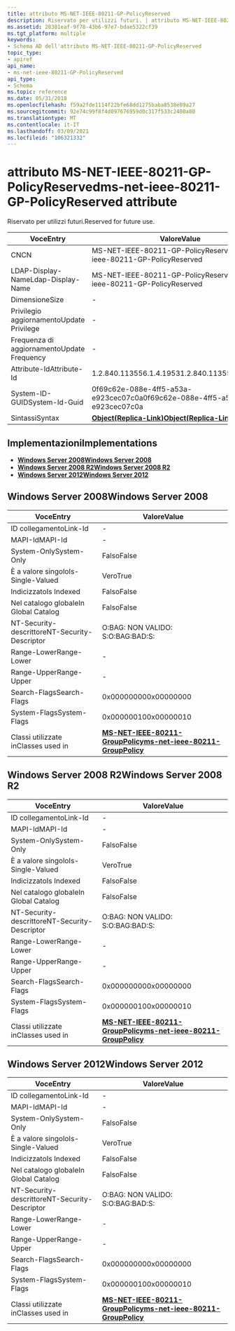 ```yaml
---
title: attributo MS-NET-IEEE-80211-GP-PolicyReserved
description: Riservato per utilizzi futuri. | attributo MS-NET-IEEE-80211-GP-PolicyReserved
ms.assetid: 28381eaf-9f78-43b6-97e7-bdae5322cf39
ms.tgt_platform: multiple
keywords:
- Schema AD dell'attributo MS-NET-IEEE-80211-GP-PolicyReserved
topic_type:
- apiref
api_name:
- ms-net-ieee-80211-GP-PolicyReserved
api_type:
- Schema
ms.topic: reference
ms.date: 05/31/2018
ms.openlocfilehash: f59a2fde1114f22bfe68dd1275baba8538e09a27
ms.sourcegitcommit: 92e74c99f8f4d097676959d0c317f533c2400a80
ms.translationtype: MT
ms.contentlocale: it-IT
ms.lasthandoff: 03/09/2021
ms.locfileid: "106321332"
---
```

# <a name="ms-net-ieee-80211-gp-policyreserved-attribute"></a><span data-ttu-id="b249f-105">attributo MS-NET-IEEE-80211-GP-PolicyReserved</span><span class="sxs-lookup"><span data-stu-id="b249f-105">ms-net-ieee-80211-GP-PolicyReserved attribute</span></span>

<span data-ttu-id="b249f-106">Riservato per utilizzi futuri.</span><span class="sxs-lookup"><span data-stu-id="b249f-106">Reserved for future use.</span></span>



| <span data-ttu-id="b249f-107">Voce</span><span class="sxs-lookup"><span data-stu-id="b249f-107">Entry</span></span> | <span data-ttu-id="b249f-108">Valore</span><span class="sxs-lookup"><span data-stu-id="b249f-108">Value</span></span> |
|-------------------|-------------------------------------------------------|
| <span data-ttu-id="b249f-109">CN</span><span class="sxs-lookup"><span data-stu-id="b249f-109">CN</span></span>                | <span data-ttu-id="b249f-110">MS-NET-IEEE-80211-GP-PolicyReserved</span><span class="sxs-lookup"><span data-stu-id="b249f-110">ms-net-ieee-80211-GP-PolicyReserved</span></span>                   |
| <span data-ttu-id="b249f-111">LDAP-Display-Name</span><span class="sxs-lookup"><span data-stu-id="b249f-111">Ldap-Display-Name</span></span> | <span data-ttu-id="b249f-112">MS-NET-IEEE-80211-GP-PolicyReserved</span><span class="sxs-lookup"><span data-stu-id="b249f-112">ms-net-ieee-80211-GP-PolicyReserved</span></span>                   |
| <span data-ttu-id="b249f-113">Dimensione</span><span class="sxs-lookup"><span data-stu-id="b249f-113">Size</span></span>              | \-                                                    |
| <span data-ttu-id="b249f-114">Privilegio aggiornamento</span><span class="sxs-lookup"><span data-stu-id="b249f-114">Update Privilege</span></span>  | \-                                                    |
| <span data-ttu-id="b249f-115">Frequenza di aggiornamento</span><span class="sxs-lookup"><span data-stu-id="b249f-115">Update Frequency</span></span>  | \-                                                    |
| <span data-ttu-id="b249f-116">Attribute-Id</span><span class="sxs-lookup"><span data-stu-id="b249f-116">Attribute-Id</span></span>      | <span data-ttu-id="b249f-117">1.2.840.113556.1.4.1953</span><span class="sxs-lookup"><span data-stu-id="b249f-117">1.2.840.113556.1.4.1953</span></span>                               |
| <span data-ttu-id="b249f-118">System-ID-GUID</span><span class="sxs-lookup"><span data-stu-id="b249f-118">System-Id-Guid</span></span>    | <span data-ttu-id="b249f-119">0f69c62e-088e-4ff5-a53a-e923cec07c0a</span><span class="sxs-lookup"><span data-stu-id="b249f-119">0f69c62e-088e-4ff5-a53a-e923cec07c0a</span></span>                  |
| <span data-ttu-id="b249f-120">Sintassi</span><span class="sxs-lookup"><span data-stu-id="b249f-120">Syntax</span></span>            | [<span data-ttu-id="b249f-121">**Object(Replica-Link)**</span><span class="sxs-lookup"><span data-stu-id="b249f-121">**Object(Replica-Link)**</span></span>](s-object-replica-link.md) |



## <a name="implementations"></a><span data-ttu-id="b249f-122">Implementazioni</span><span class="sxs-lookup"><span data-stu-id="b249f-122">Implementations</span></span>

-   [<span data-ttu-id="b249f-123">**Windows Server 2008**</span><span class="sxs-lookup"><span data-stu-id="b249f-123">**Windows Server 2008**</span></span>](#windows-server-2008)
-   [<span data-ttu-id="b249f-124">**Windows Server 2008 R2**</span><span class="sxs-lookup"><span data-stu-id="b249f-124">**Windows Server 2008 R2**</span></span>](#windows-server-2008-r2)
-   [<span data-ttu-id="b249f-125">**Windows Server 2012**</span><span class="sxs-lookup"><span data-stu-id="b249f-125">**Windows Server 2012**</span></span>](#windows-server-2012)

## <a name="windows-server-2008"></a><span data-ttu-id="b249f-126">Windows Server 2008</span><span class="sxs-lookup"><span data-stu-id="b249f-126">Windows Server 2008</span></span>



| <span data-ttu-id="b249f-127">Voce</span><span class="sxs-lookup"><span data-stu-id="b249f-127">Entry</span></span> | <span data-ttu-id="b249f-128">Valore</span><span class="sxs-lookup"><span data-stu-id="b249f-128">Value</span></span> |
|------------------------|-------------------------------------------------------------------------------------|
| <span data-ttu-id="b249f-129">ID collegamento</span><span class="sxs-lookup"><span data-stu-id="b249f-129">Link-Id</span></span>                | \-                                                                                  |
| <span data-ttu-id="b249f-130">MAPI-Id</span><span class="sxs-lookup"><span data-stu-id="b249f-130">MAPI-Id</span></span>                | \-                                                                                  |
| <span data-ttu-id="b249f-131">System-Only</span><span class="sxs-lookup"><span data-stu-id="b249f-131">System-Only</span></span>            | <span data-ttu-id="b249f-132">Falso</span><span class="sxs-lookup"><span data-stu-id="b249f-132">False</span></span>                                                                               |
| <span data-ttu-id="b249f-133">È a valore singolo</span><span class="sxs-lookup"><span data-stu-id="b249f-133">Is-Single-Valued</span></span>       | <span data-ttu-id="b249f-134">Vero</span><span class="sxs-lookup"><span data-stu-id="b249f-134">True</span></span>                                                                                |
| <span data-ttu-id="b249f-135">Indicizzato</span><span class="sxs-lookup"><span data-stu-id="b249f-135">Is Indexed</span></span>             | <span data-ttu-id="b249f-136">Falso</span><span class="sxs-lookup"><span data-stu-id="b249f-136">False</span></span>                                                                               |
| <span data-ttu-id="b249f-137">Nel catalogo globale</span><span class="sxs-lookup"><span data-stu-id="b249f-137">In Global Catalog</span></span>      | <span data-ttu-id="b249f-138">Falso</span><span class="sxs-lookup"><span data-stu-id="b249f-138">False</span></span>                                                                               |
| <span data-ttu-id="b249f-139">NT-Security-descrittore</span><span class="sxs-lookup"><span data-stu-id="b249f-139">NT-Security-Descriptor</span></span> | <span data-ttu-id="b249f-140">O:BAG: NON VALIDO: S:</span><span class="sxs-lookup"><span data-stu-id="b249f-140">O:BAG:BAD:S:</span></span>                                                                        |
| <span data-ttu-id="b249f-141">Range-Lower</span><span class="sxs-lookup"><span data-stu-id="b249f-141">Range-Lower</span></span>            | \-                                                                                  |
| <span data-ttu-id="b249f-142">Range-Upper</span><span class="sxs-lookup"><span data-stu-id="b249f-142">Range-Upper</span></span>            | \-                                                                                  |
| <span data-ttu-id="b249f-143">Search-Flags</span><span class="sxs-lookup"><span data-stu-id="b249f-143">Search-Flags</span></span>           | <span data-ttu-id="b249f-144">0x00000000</span><span class="sxs-lookup"><span data-stu-id="b249f-144">0x00000000</span></span>                                                                          |
| <span data-ttu-id="b249f-145">System-Flags</span><span class="sxs-lookup"><span data-stu-id="b249f-145">System-Flags</span></span>           | <span data-ttu-id="b249f-146">0x00000010</span><span class="sxs-lookup"><span data-stu-id="b249f-146">0x00000010</span></span>                                                                          |
| <span data-ttu-id="b249f-147">Classi utilizzate in</span><span class="sxs-lookup"><span data-stu-id="b249f-147">Classes used in</span></span>        | [<span data-ttu-id="b249f-148">**MS-NET-IEEE-80211-GroupPolicy**</span><span class="sxs-lookup"><span data-stu-id="b249f-148">**ms-net-ieee-80211-GroupPolicy**</span></span>](c-ms-net-ieee-80211-grouppolicy.md)<br/> |



## <a name="windows-server-2008-r2"></a><span data-ttu-id="b249f-149">Windows Server 2008 R2</span><span class="sxs-lookup"><span data-stu-id="b249f-149">Windows Server 2008 R2</span></span>



| <span data-ttu-id="b249f-150">Voce</span><span class="sxs-lookup"><span data-stu-id="b249f-150">Entry</span></span> | <span data-ttu-id="b249f-151">Valore</span><span class="sxs-lookup"><span data-stu-id="b249f-151">Value</span></span> |
|------------------------|-------------------------------------------------------------------------------------|
| <span data-ttu-id="b249f-152">ID collegamento</span><span class="sxs-lookup"><span data-stu-id="b249f-152">Link-Id</span></span>                | \-                                                                                  |
| <span data-ttu-id="b249f-153">MAPI-Id</span><span class="sxs-lookup"><span data-stu-id="b249f-153">MAPI-Id</span></span>                | \-                                                                                  |
| <span data-ttu-id="b249f-154">System-Only</span><span class="sxs-lookup"><span data-stu-id="b249f-154">System-Only</span></span>            | <span data-ttu-id="b249f-155">Falso</span><span class="sxs-lookup"><span data-stu-id="b249f-155">False</span></span>                                                                               |
| <span data-ttu-id="b249f-156">È a valore singolo</span><span class="sxs-lookup"><span data-stu-id="b249f-156">Is-Single-Valued</span></span>       | <span data-ttu-id="b249f-157">Vero</span><span class="sxs-lookup"><span data-stu-id="b249f-157">True</span></span>                                                                                |
| <span data-ttu-id="b249f-158">Indicizzato</span><span class="sxs-lookup"><span data-stu-id="b249f-158">Is Indexed</span></span>             | <span data-ttu-id="b249f-159">Falso</span><span class="sxs-lookup"><span data-stu-id="b249f-159">False</span></span>                                                                               |
| <span data-ttu-id="b249f-160">Nel catalogo globale</span><span class="sxs-lookup"><span data-stu-id="b249f-160">In Global Catalog</span></span>      | <span data-ttu-id="b249f-161">Falso</span><span class="sxs-lookup"><span data-stu-id="b249f-161">False</span></span>                                                                               |
| <span data-ttu-id="b249f-162">NT-Security-descrittore</span><span class="sxs-lookup"><span data-stu-id="b249f-162">NT-Security-Descriptor</span></span> | <span data-ttu-id="b249f-163">O:BAG: NON VALIDO: S:</span><span class="sxs-lookup"><span data-stu-id="b249f-163">O:BAG:BAD:S:</span></span>                                                                        |
| <span data-ttu-id="b249f-164">Range-Lower</span><span class="sxs-lookup"><span data-stu-id="b249f-164">Range-Lower</span></span>            | \-                                                                                  |
| <span data-ttu-id="b249f-165">Range-Upper</span><span class="sxs-lookup"><span data-stu-id="b249f-165">Range-Upper</span></span>            | \-                                                                                  |
| <span data-ttu-id="b249f-166">Search-Flags</span><span class="sxs-lookup"><span data-stu-id="b249f-166">Search-Flags</span></span>           | <span data-ttu-id="b249f-167">0x00000000</span><span class="sxs-lookup"><span data-stu-id="b249f-167">0x00000000</span></span>                                                                          |
| <span data-ttu-id="b249f-168">System-Flags</span><span class="sxs-lookup"><span data-stu-id="b249f-168">System-Flags</span></span>           | <span data-ttu-id="b249f-169">0x00000010</span><span class="sxs-lookup"><span data-stu-id="b249f-169">0x00000010</span></span>                                                                          |
| <span data-ttu-id="b249f-170">Classi utilizzate in</span><span class="sxs-lookup"><span data-stu-id="b249f-170">Classes used in</span></span>        | [<span data-ttu-id="b249f-171">**MS-NET-IEEE-80211-GroupPolicy**</span><span class="sxs-lookup"><span data-stu-id="b249f-171">**ms-net-ieee-80211-GroupPolicy**</span></span>](c-ms-net-ieee-80211-grouppolicy.md)<br/> |



## <a name="windows-server-2012"></a><span data-ttu-id="b249f-172">Windows Server 2012</span><span class="sxs-lookup"><span data-stu-id="b249f-172">Windows Server 2012</span></span>



| <span data-ttu-id="b249f-173">Voce</span><span class="sxs-lookup"><span data-stu-id="b249f-173">Entry</span></span> | <span data-ttu-id="b249f-174">Valore</span><span class="sxs-lookup"><span data-stu-id="b249f-174">Value</span></span> |
|------------------------|-------------------------------------------------------------------------------------|
| <span data-ttu-id="b249f-175">ID collegamento</span><span class="sxs-lookup"><span data-stu-id="b249f-175">Link-Id</span></span>                | \-                                                                                  |
| <span data-ttu-id="b249f-176">MAPI-Id</span><span class="sxs-lookup"><span data-stu-id="b249f-176">MAPI-Id</span></span>                | \-                                                                                  |
| <span data-ttu-id="b249f-177">System-Only</span><span class="sxs-lookup"><span data-stu-id="b249f-177">System-Only</span></span>            | <span data-ttu-id="b249f-178">Falso</span><span class="sxs-lookup"><span data-stu-id="b249f-178">False</span></span>                                                                               |
| <span data-ttu-id="b249f-179">È a valore singolo</span><span class="sxs-lookup"><span data-stu-id="b249f-179">Is-Single-Valued</span></span>       | <span data-ttu-id="b249f-180">Vero</span><span class="sxs-lookup"><span data-stu-id="b249f-180">True</span></span>                                                                                |
| <span data-ttu-id="b249f-181">Indicizzato</span><span class="sxs-lookup"><span data-stu-id="b249f-181">Is Indexed</span></span>             | <span data-ttu-id="b249f-182">Falso</span><span class="sxs-lookup"><span data-stu-id="b249f-182">False</span></span>                                                                               |
| <span data-ttu-id="b249f-183">Nel catalogo globale</span><span class="sxs-lookup"><span data-stu-id="b249f-183">In Global Catalog</span></span>      | <span data-ttu-id="b249f-184">Falso</span><span class="sxs-lookup"><span data-stu-id="b249f-184">False</span></span>                                                                               |
| <span data-ttu-id="b249f-185">NT-Security-descrittore</span><span class="sxs-lookup"><span data-stu-id="b249f-185">NT-Security-Descriptor</span></span> | <span data-ttu-id="b249f-186">O:BAG: NON VALIDO: S:</span><span class="sxs-lookup"><span data-stu-id="b249f-186">O:BAG:BAD:S:</span></span>                                                                        |
| <span data-ttu-id="b249f-187">Range-Lower</span><span class="sxs-lookup"><span data-stu-id="b249f-187">Range-Lower</span></span>            | \-                                                                                  |
| <span data-ttu-id="b249f-188">Range-Upper</span><span class="sxs-lookup"><span data-stu-id="b249f-188">Range-Upper</span></span>            | \-                                                                                  |
| <span data-ttu-id="b249f-189">Search-Flags</span><span class="sxs-lookup"><span data-stu-id="b249f-189">Search-Flags</span></span>           | <span data-ttu-id="b249f-190">0x00000000</span><span class="sxs-lookup"><span data-stu-id="b249f-190">0x00000000</span></span>                                                                          |
| <span data-ttu-id="b249f-191">System-Flags</span><span class="sxs-lookup"><span data-stu-id="b249f-191">System-Flags</span></span>           | <span data-ttu-id="b249f-192">0x00000010</span><span class="sxs-lookup"><span data-stu-id="b249f-192">0x00000010</span></span>                                                                          |
| <span data-ttu-id="b249f-193">Classi utilizzate in</span><span class="sxs-lookup"><span data-stu-id="b249f-193">Classes used in</span></span>        | [<span data-ttu-id="b249f-194">**MS-NET-IEEE-80211-GroupPolicy**</span><span class="sxs-lookup"><span data-stu-id="b249f-194">**ms-net-ieee-80211-GroupPolicy**</span></span>](c-ms-net-ieee-80211-grouppolicy.md)<br/> |



 

 





